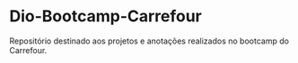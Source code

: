 # Dio-Bootcamp-Carrefour
Repositório destinado aos projetos e anotações realizados no bootcamp do Carrefour.
